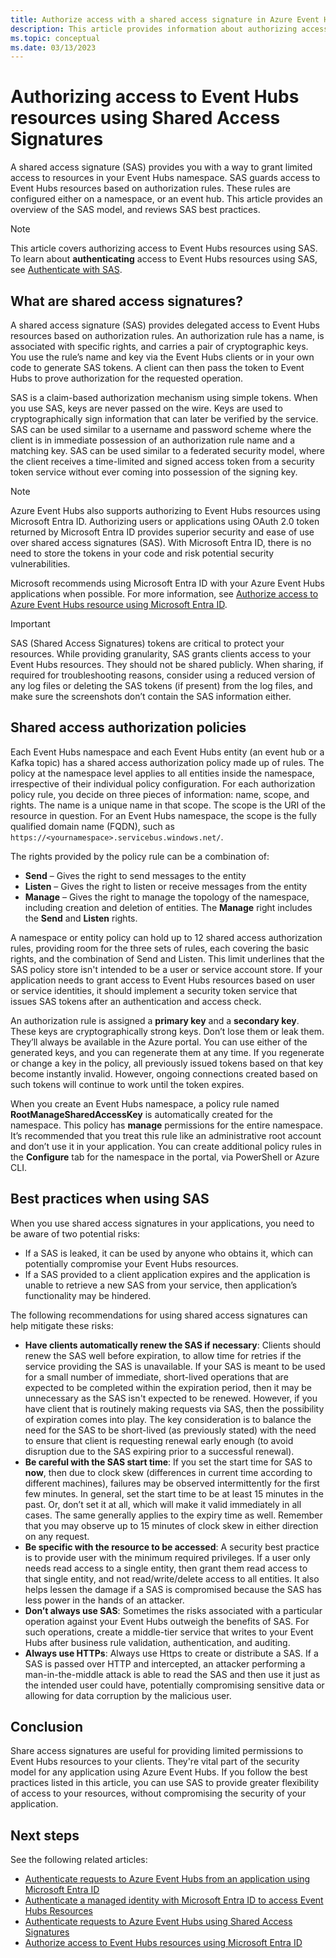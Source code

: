 ```yaml
---
title: Authorize access with a shared access signature in Azure Event Hubs
description: This article provides information about authorizing access to Azure Event Hubs resources by using Shared Access Signatures (SAS).
ms.topic: conceptual
ms.date: 03/13/2023
---
```


# Authorizing access to Event Hubs resources using Shared Access Signatures
A shared access signature (SAS) provides you with a way to grant limited access to resources in your Event Hubs namespace. SAS guards access to Event Hubs resources based on authorization rules. These rules are configured either on a namespace, or an event hub. This article provides an overview of the SAS model, and reviews SAS best practices.

> [!NOTE]
> This article covers authorizing access to Event Hubs resources using SAS. To learn about **authenticating** access to Event Hubs resources using SAS, see [Authenticate with SAS](authorize-access-shared-access-signature.md). 

## What are shared access signatures?
A shared access signature (SAS) provides delegated access to Event Hubs resources based on authorization rules. An authorization rule has a name, is associated with specific rights, and carries a pair of cryptographic keys. You use the rule’s name and key via the Event Hubs clients or in your own code to generate SAS tokens. A client can then pass the token to Event Hubs to prove authorization for the requested operation.

SAS is a claim-based authorization mechanism using simple tokens. When you use SAS, keys are never passed on the wire. Keys are used to cryptographically sign information that can later be verified by the service. SAS can be used similar to a username and password scheme where the client is in immediate possession of an authorization rule name and a matching key. SAS can be used similar to a federated security model, where the client receives a time-limited and signed access token from a security token service without ever coming into possession of the signing key.

> [!NOTE]
> Azure Event Hubs also supports authorizing to Event Hubs resources using Microsoft Entra ID. Authorizing users or applications using OAuth 2.0 token returned by Microsoft Entra ID provides superior security and ease of use over shared access signatures (SAS). With Microsoft Entra ID, there is no need to store the tokens in your code and risk potential security vulnerabilities.
>
> Microsoft recommends using Microsoft Entra ID with your Azure Event Hubs applications when possible. For more information, see [Authorize access to Azure Event Hubs resource using Microsoft Entra ID](authorize-access-azure-active-directory.md).

> [!IMPORTANT]
> SAS (Shared Access Signatures) tokens are critical to protect your resources. While providing granularity, SAS grants clients access to your Event Hubs resources. They should not be shared publicly. When sharing, if required for troubleshooting reasons, consider using a reduced version of any log files or deleting the SAS tokens (if present) from the log files, and make sure the screenshots don’t contain the SAS information either.

## Shared access authorization policies
Each Event Hubs namespace and each Event Hubs entity (an event hub or a Kafka topic) has a shared access authorization policy made up of rules. The policy at the namespace level applies to all entities inside the namespace, irrespective of their individual policy configuration.
For each authorization policy rule, you decide on three pieces of information: name, scope, and rights. The name is a unique name in that scope. The scope is the URI of the resource in question. For an Event Hubs namespace, the scope is the fully qualified domain name (FQDN), such as `https://<yournamespace>.servicebus.windows.net/`.

The rights provided by the policy rule can be a combination of:
- **Send** – Gives the right to send messages to the entity
- **Listen** – Gives the right to listen or receive messages from the entity
- **Manage** – Gives the right to manage the topology of the namespace, including creation and deletion of entities. The **Manage** right includes the **Send** and **Listen** rights.

A namespace or entity policy can hold up to 12 shared access authorization rules, providing room for the three sets of rules, each covering the basic rights, and the combination of Send and Listen. This limit underlines that the SAS policy store isn't intended to be a user or service account store. If your application needs to grant access to Event Hubs resources based on user or service identities, it should implement a security token service that issues SAS tokens after an authentication and access check.

An authorization rule is assigned a **primary key** and a **secondary key**. These keys are cryptographically strong keys. Don’t lose them or leak them. They’ll always be available in the Azure portal. You can use either of the generated keys, and you can regenerate them at any time. If you regenerate or change a key in the policy, all previously issued tokens based on that key become instantly invalid. However, ongoing connections created based on such tokens will continue to work until the token expires.

When you create an Event Hubs namespace, a policy rule named **RootManageSharedAccessKey** is automatically created for the namespace. This policy has **manage** permissions for the entire namespace. It’s recommended that you treat this rule like an administrative root account and don’t use it in your application. You can create additional policy rules in the **Configure** tab for the namespace in the portal, via PowerShell or Azure CLI.

## Best practices when using SAS
When you use shared access signatures in your applications, you need to be aware of two potential risks:

- If a SAS is leaked, it can be used by anyone who obtains it, which can potentially compromise your Event Hubs resources.
- If a SAS provided to a client application expires and the application is unable to retrieve a new SAS from your service, then application’s functionality may be hindered.

The following recommendations for using shared access signatures can help mitigate these risks:

- **Have clients automatically renew the SAS if necessary**: Clients should renew the SAS well before expiration, to allow time for retries if the service providing the SAS is unavailable. If your SAS is meant to be used for a small number of immediate, short-lived operations that are expected to be completed within the expiration period, then it may be unnecessary as the SAS isn't expected to be renewed. However, if you have client that is routinely making requests via SAS, then the possibility of expiration comes into play. The key consideration is to balance the need for the SAS to be short-lived (as previously stated) with the need to ensure that client is requesting renewal early enough (to avoid disruption due to the SAS expiring prior to a successful renewal).
- **Be careful with the SAS start time**: If you set the start time for SAS to **now**, then due to clock skew (differences in current time according to different machines), failures may be observed intermittently for the first few minutes. In general, set the start time to be at least 15 minutes in the past. Or, don’t set it at all, which will make it valid immediately in all cases. The same generally applies to the expiry time as well. Remember that you may observe up to 15 minutes of clock skew in either direction on any request. 
- **Be specific with the resource to be accessed**: A security best practice is to provide user with the minimum required privileges. If a user only needs read access to a single entity, then grant them read access to that single entity, and not read/write/delete access to all entities. It also helps lessen the damage if a SAS is compromised because the SAS has less power in the hands of an attacker.
- **Don’t always use SAS**: Sometimes the risks associated with a particular operation against your Event Hubs outweigh the benefits of SAS. For such operations, create a middle-tier service that writes to your Event Hubs after business rule validation, authentication, and auditing.
- **Always use HTTPs**: Always use Https to create or distribute a SAS. If a SAS is passed over HTTP and intercepted, an attacker performing a man-in-the-middle attack is able to read the SAS and then use it just as the intended user could have, potentially compromising sensitive data or allowing for data corruption by the malicious user.

## Conclusion
Share access signatures are useful for providing limited permissions to Event Hubs resources to your clients. They're vital part of the security model for any application using Azure Event Hubs. If you follow the best practices listed in this article, you can use SAS to provide greater flexibility of access to your resources, without compromising the security of your application.

## Next steps
See the following related articles: 

- [Authenticate requests to Azure Event Hubs from an application using Microsoft Entra ID](authenticate-application.md)
- [Authenticate a managed identity with Microsoft Entra ID to access Event Hubs Resources](authenticate-managed-identity.md)
- [Authenticate requests to Azure Event Hubs using Shared Access Signatures](authenticate-shared-access-signature.md)
- [Authorize access to Event Hubs resources using Microsoft Entra ID](authorize-access-azure-active-directory.md)
